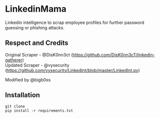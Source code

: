 # LinkedinMama
Linkedin intelligence to scrap employee profiles for further password guessing or phishing attacks.
<br/>

## Respect and Credits
Original Scraper - @DisK0nn3ct (https://github.com/DisK0nn3cT/linkedin-gatherer)<br/>
Updated Scraper - @vysecurity (https://github.com/vysecurity/LinkedInt/blob/master/LinkedInt.py)<br/>

Modified by @bigb0ss
<br/>

## Installation
```
git clone 
pip install -r requirements.txt
```
